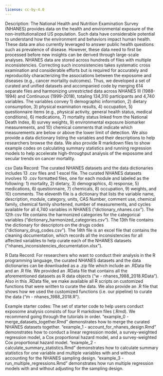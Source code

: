 ```yaml
---
license: cc-by-4.0
---
```


Description: The National Health and Nutrition Examination Survey (NHANES) provides data on the health and environmental exposure of the non-institutionalized US population. Such data have considerable potential to understand how the environment and behaviors impact human health. These data are also currently leveraged to answer public health questions such as prevalence of disease. However, these data need to first be processed before new insights can be derived through large-scale analyses. NHANES data are stored across hundreds of files with multiple inconsistencies. Correcting such inconsistencies takes systematic cross examination and considerable efforts but is required for accurately and reproducibly characterizing the associations between the exposome and diseases (e.g., cancer mortality outcomes). Thus, we developed a set of curated and unified datasets and accompanied code by merging 614 separate files and harmonizing unrestricted data across NHANES III (1988-1994) and Continuous (1999-2018), totaling 134,310 participants and 4,740 variables. The variables convey 1) demographic information, 2) dietary consumption, 3) physical examination results, 4) occupation, 5) questionnaire items (e.g., physical activity, general health status, medical conditions), 6) medications, 7) mortality status linked from the National Death Index, 8) survey weights, 9) environmental exposure biomarker measurements, and 10) chemical comments that indicate which measurements are below or above the lower limit of detection. We also provide a data dictionary listing the variables and their descriptions to help researchers browse the data. We also provide R markdown files to show example codes on calculating summary statistics and running regression models to help accelerate high-throughput analysis of the exposome and secular trends on cancer mortality.

csv Data Record: The curated NHANES datasets and the data dictionaries includes 13 .csv files and 1 excel file. The curated NHANES datasets involves 10 .csv formatted files, one for each module and labeled as the following:  1) mortality, 2) dietary, 3) demographics, 4) response, 5) medications, 6) questionnaire, 7) chemicals, 8) occupation, 9) weights, and 10) comments. The eleventh file is a dictionary that lists the variable name, description, module, category, units, CAS Number, comment use, chemical family, chemical family shortened, number of measurements, and cycles available for all 4,740 variables in NHANES (“dictionary_nhanes.csv”). The 12th csv file contains the harmonized categories for the categorical variables (“dictionary_harmonized_categories.csv”). The 13th file contains the dictionary for descriptors on the drugs codes (“dictionary_drug_codes.csv”). The 14th file is an excel file that contains the cleaning documentation, which records all the inconsistencies for all affected variables to help curate each of the NHANES datasets (“nhanes_inconsistencies_documentation.xlsx”). 

R Data Record: For researchers who want to conduct their analysis in the R programming language, the curated NHANES datasets and the data dictionaries can be downloaded as a .zip file which include an .RData file and an .R file. We provided an .RData file that contains all the aforementioned datasets as R data objects (“w - nhanes_1988_2018.RData”). Also in this .RData file, we make available all R scripts on customized functions that were written to curate the data. We also provide an .R file that shows how we used the customized functions (i.e. our pipeline) to curate the data (“m - nhanes_1988_2018.R”).

Example starter codes: The set of starter code to help users conduct exposome analysis consists of four R markdown files (.Rmd). We recommend going through the tutorials in order. “example_0 - merge_datasets_together.Rmd” demonstrates how to merge the curated NHANES datasets together. “example_1 - account_for_nhanes_design.Rmd” demonstrates how to conduct a linear regression model, a survey-weighted regression model, a Cox proportional hazard model, and a survey-weighted Cox proportional hazard model. “example_2 - calculate_summary_statistics.Rmd” demonstrates how to calculate summary statistics for one variable and multiple variables with and without accounting for the NHANES sampling design. “example_3 - run_multiple_regressions.Rmd” demonstrates how run multiple regression models with and without adjusting for the sampling design.